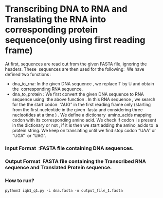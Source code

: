 # Transcribing DNA to RNA and Translating the RNA into corresponding protein  sequence(only using first reading frame)

At first, sequences are read out from the given FASTA file, ignoring the headers. These  sequences are then used for the following: 
We have defined two functions : 
-  dna_to_rna: In the given DNA sequence , we replace T by U and obtain the  corresponding RNA sequence. 
-  dna_to_protein : We first convert the given DNA sequence to RNA sequence using  the above function . In this RNA sequence , we search for the the start codon  “AUG” in the first reading frame only (starting from the first nucleotide in the given  fasta and considering three nucleotides at a time ) . We define a dictionary  amino_acids mapping codon with its corresponding amino acid. We check if codon  is present in the dictionary or not , if it is then we start adding the amino_acids to  a protein string. We keep on translating until we find stop codon “UAA” or “UGA”  or “UAG”. 
### Input Format  :FASTA file containing DNA sequences. 
### Output Format  FASTA file containing the Transcribed RNA sequence and Translated Protein sequence. 
### How to run? 

    python3 iqb1_q1.py -i dna.fasta -o output_file_1.fasta 

